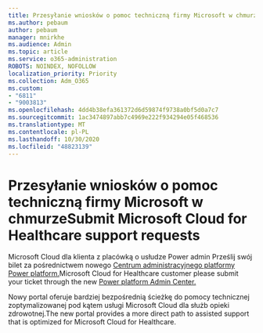 ```yaml
---
title: Przesyłanie wniosków o pomoc techniczną firmy Microsoft w chmurze
ms.author: pebaum
author: pebaum
manager: mnirkhe
ms.audience: Admin
ms.topic: article
ms.service: o365-administration
ROBOTS: NOINDEX, NOFOLLOW
localization_priority: Priority
ms.collection: Adm_O365
ms.custom:
- "6811"
- "9003813"
ms.openlocfilehash: 4dd4b38efa361372d6d59874f9738a0bf5d0a7c7
ms.sourcegitcommit: 1ac3474897abb7c4969e222f934294e05f468536
ms.translationtype: MT
ms.contentlocale: pl-PL
ms.lasthandoff: 10/30/2020
ms.locfileid: "48823139"
---
```

# <a name="submit-microsoft-cloud-for-healthcare-support-requests"></a><span data-ttu-id="f0b51-102">Przesyłanie wniosków o pomoc techniczną firmy Microsoft w chmurze</span><span class="sxs-lookup"><span data-stu-id="f0b51-102">Submit Microsoft Cloud for Healthcare support requests</span></span>

<span data-ttu-id="f0b51-103">Microsoft Cloud dla klienta z placówką o usłudze Power admin Prześlij swój bilet za pośrednictwem nowego [Centrum administracyjnego platformy Power platform.](https://admin.powerplatform.microsoft.com/support?newTicket&product=Flow)</span><span class="sxs-lookup"><span data-stu-id="f0b51-103">Microsoft Cloud for Healthcare  customer please submit your ticket through the new [Power platform Admin Center.](https://admin.powerplatform.microsoft.com/support?newTicket&product=Flow)</span></span>

<span data-ttu-id="f0b51-104">Nowy portal oferuje bardziej bezpośrednią ścieżkę do pomocy technicznej zoptymalizowanej pod kątem usługi Microsoft Cloud dla służb opieki zdrowotnej.</span><span class="sxs-lookup"><span data-stu-id="f0b51-104">The new portal provides a more direct path to assisted support that is optimized for  Microsoft Cloud for Healthcare.</span></span>
